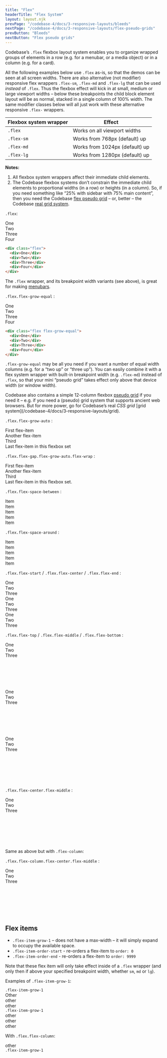 ```yaml
---
title: "Flex"
headerTitle: "Flex System"
layout: layout.njk
prevPage: "/codebase-4/docs/3-responsive-layouts/bleeds"
nextPage: "/codebase-4/docs/3-responsive-layouts/flex-pseudo-grids"
prevButton: "Bleeds"
nextButton: "Flex pseudo grids"
---
```


<p class="t-lg t-thin">Codebase’s <code>.flex</code> flexbox layout system enables you to organize wrapped groups of elements in a row (e.g. for a menubar, or a media object) or in a column (e.g. for a card).</p>

All the following examples below use `.flex` as-is, so that the demos can be seen at all screen widths. There are also alternative (not modifier) responsive flex wrappers `.flex-sm`, `.flex-md` and `.flex-lg` that can be used _instead_ of `.flex`. Thus the flexbox effect will kick in at small, medium or large viewport widths – below these breakpoints the child block element layout will be as normal, stacked in a single column of 100% width. The same modifier classes below will all just work with these alternative responsive `.flex-` wrappers.

<table class="table">
  <thead>
    <tr>
      <th>Flexbox system wrapper</th>
      <th>Effect</th>
    </tr>
  </thead>
  <tbody>
    <tr>
      <td><code>.flex</code></td>
      <td>Works on all viewport widths</td>
    </tr>
    <tr>
      <td><code>.flex-sm</code></td>
      <td>Works from 768px (default) up</td>
    </tr>
    <tr>
      <td><code>.flex-md</code></td>
      <td>Works from 1024px (default) up</td>
    </tr>
    <tr>
      <td><code>.flex-lg</code></td>
      <td>Works from 1280px (default) up</td>
    </tr>
  </tbody>
</table>

**Notes:**

1. All flexbox system wrappers affect their immediate child elements.
2. The Codebase flexbox systems don’t constrain the immediate child elements to proportional widths (in a row) or heights (in a column). So, if you need something like “25% with sidebar with 75% main content”, then you need the Codebase [flex pseudo grid](/codebase-4/docs/3-responsive-layouts/flex-pseudo-grids) – or, better – the Codebase [real grid system](/codebase-4/docs/3-responsive-layouts/grid).

`.flex`:

<div class="flex mb-3">
  <div class="b-thick b-color-success rounded p-1 t-heavy t-color-success">One</div>
  <div class="b-thick b-color-success rounded p-1 t-heavy t-color-success">Two</div>
  <div class="b-thick b-color-success rounded p-1 t-heavy t-color-success">Three</div>
  <div class="b-thick b-color-success rounded p-1 t-heavy t-color-success">Four</div>
</div>

```html
<div class="flex">
  <div>One</div>
  <div>Two</div>
  <div>Three</div>
  <div>Four</div>
</div>
```

The `.flex` wrapper, and its breakpoint width variants (see above), is great for making [menubars](/codebase-4/docs/7-simple-components/menus/#menubars).

`.flex.flex-grow-equal` :

<div class="flex flex-grow-equal mb-3">
  <div class="b-thick b-color-success rounded p-1 t-heavy t-color-success">One</div>
  <div class="b-thick b-color-success rounded p-1 t-heavy t-color-success">Two</div>
  <div class="b-thick b-color-success rounded p-1 t-heavy t-color-success">Three</div>
  <div class="b-thick b-color-success rounded p-1 t-heavy t-color-success">Four</div>
</div>

```html
<div class="flex flex-grow-equal">
  <div>One</div>
  <div>Two</div>
  <div>Three</div>
  <div>Four</div>
</div>
```

`.flex-grow-equal` may be all you need if you want a number of equal width columns (e.g. for a “two up” or “three up”). You can easily combine it with  a flex system wrapper with built-in breakpoint width (e.g. `.flex-md`) instead of `.flex`, so that your mini “pseudo grid” takes effect only above that device width (or window width).

<p class="panel-responsive bl-heavy b-color-secondary bg-color-secondary-alt">Codebase also contains a simple 12-column flexbox <a href="#flex-pseudo-grids">pseudo grid</a> if you need it – e.g. if you need a (pseudo) grid system that supports ancient web browsers. But for more power, go for Codebase’s real <em>CSS grid</em> [grid system](/codebase-4/docs/3-responsive-layouts/grid).</p>


`.flex.flex-grow-auto` :

<div class="flex flex-grow-auto mb-3">
  <div class="b-thick b-color-success rounded p-1 t-heavy t-color-success">First flex-item</div>
  <div class="b-thick b-color-success rounded p-1 t-heavy t-color-success">Another flex-item</div>
  <div class="b-thick b-color-success rounded p-1 t-heavy t-color-success">Third</div>
  <div class="b-thick b-color-success rounded p-1 t-heavy t-color-success">Last flex-item in this flexbox set</div>
</div>

`.flex.flex-gap.flex-grow-auto.flex-wrap` :

<div class="flex flex-gap flex-grow-auto flex-wrap mb-3">
  <div class="b-thick b-color-success rounded p-1 t-heavy t-color-success">First flex-item</div>
  <div class="b-thick b-color-success rounded p-1 t-heavy t-color-success">Another flex-item</div>
  <div class="b-thick b-color-success rounded p-1 t-heavy t-color-success">Third</div>
  <div class="b-thick b-color-success rounded p-1 t-heavy t-color-success">Last flex-item in this flexbox set.</div>
</div>

`.flex.flex-space-between` :

<div class="flex flex-space-between mb-3">
  <div class="b-thick b-color-success rounded p-1 t-heavy t-color-success">Item</div>
  <div class="b-thick b-color-success rounded p-1 t-heavy t-color-success">Item</div>
  <div class="b-thick b-color-success rounded p-1 t-heavy t-color-success">Item</div>
  <div class="b-thick b-color-success rounded p-1 t-heavy t-color-success">Item</div>
  <div class="b-thick b-color-success rounded p-1 t-heavy t-color-success">Item</div>
</div>

`.flex.flex-space-around` :

<div class="flex flex-space-around mb-3">
  <div class="b-thick b-color-success rounded p-1 t-heavy t-color-success">Item</div>
  <div class="b-thick b-color-success rounded p-1 t-heavy t-color-success">Item</div>
  <div class="b-thick b-color-success rounded p-1 t-heavy t-color-success">Item</div>
  <div class="b-thick b-color-success rounded p-1 t-heavy t-color-success">Item</div>
  <div class="b-thick b-color-success rounded p-1 t-heavy t-color-success">Item</div>
</div>

`.flex.flex-start` / `.flex.flex-center` / `.flex.flex-end` :

<div class="flex flex-start mb-3 b-thick">
  <div class="b-thick b-color-success rounded p-1 t-heavy t-color-success">One</div>
  <div class="b-thick b-color-success rounded p-1 t-heavy t-color-success">Two</div>
  <div class="b-thick b-color-success rounded p-1 t-heavy t-color-success">Three</div>
</div>

<div class="flex flex-center mb-3 b-thick">
  <div class="b-thick b-color-success rounded p-1 t-heavy t-color-success">One</div>
  <div class="b-thick b-color-success rounded p-1 t-heavy t-color-success">Two</div>
  <div class="b-thick b-color-success rounded p-1 t-heavy t-color-success">Three</div>
</div>

<div class="flex flex-end mb-3 b-thick">
  <div class="b-thick b-color-success rounded p-1 t-heavy t-color-success">One</div>
  <div class="b-thick b-color-success rounded p-1 t-heavy t-color-success">Two</div>
  <div class="b-thick b-color-success rounded p-1 t-heavy t-color-success">Three</div>
</div>

`.flex.flex-top` / `.flex.flex-middle` / `.flex.flex-bottom` :

<div class="flex flex-top b-thick mb-3" style="height: 150px">
  <div class="b-thick b-color-success rounded p-1 t-heavy t-color-success">One</div>
  <div class="b-thick b-color-success rounded p-1 t-heavy t-color-success">Two</div>
  <div class="b-thick b-color-success rounded p-1 t-heavy t-color-success">Three</div>
</div>

<div class="flex flex-middle mb-3 b-thick" style="height: 150px">
  <div class="b-thick b-color-success rounded p-1 t-heavy t-color-success">One</div>
  <div class="b-thick b-color-success rounded p-1 t-heavy t-color-success">Two</div>
  <div class="b-thick b-color-success rounded p-1 t-heavy t-color-success">Three</div>
</div>

<div class="flex flex-bottom mb-3 b-thick" style="height: 150px">
  <div class="b-thick b-color-success rounded p-1 t-heavy t-color-success">One</div>
  <div class="b-thick b-color-success rounded p-1 t-heavy t-color-success">Two</div>
  <div class="b-thick b-color-success rounded p-1 t-heavy t-color-success">Three</div>
</div>

`.flex.flex-center.flex-middle` :

<div class="flex flex-center flex-middle b-thick mb-3" style="height: 150px">
  <div class="b-thick b-color-success rounded p-1 t-heavy t-color-success">One</div>
  <div class="b-thick b-color-success rounded p-1 t-heavy t-color-success">Two</div>
  <div class="b-thick b-color-success rounded p-1 t-heavy t-color-success">Three</div>
</div>

Same as above but with `.flex-column`:

`.flex.flex-column.flex-center.flex-middle` :

<div class="flex flex-column flex-center flex-middle b-thick mb-3" style="height: 150px">
  <div class="b-thick b-color-success rounded p-1 t-heavy t-color-success">One</div>
  <div class="b-thick b-color-success rounded p-1 t-heavy t-color-success">Two</div>
  <div class="b-thick b-color-success rounded p-1 t-heavy t-color-success">Three</div>
</div>

## Flex items

* `.flex-item-grow-1` – does not have a max-width – it will simply expand to occupy the available space.
* `.flex-item-order-start` - re-orders a flex-item to `order: 0`
* `.flex-item-order-end` - re-orders a flex-item to `order: 9999`

Note that these flex item will only take effect inside of a `.flex` wrapper (and only then if above your specified breakpoint width, whether `sm`, `md` or `lg`).

Examples of `.flex-item-grow-1`:

<div class="flex b-dashed mb-3">
  <div class="flex-item-grow-1 b-thick b-color-success rounded p-1 t-heavy t-color-success"><code>.flex-item-grow-1</code></div>
  <div class="b-thick b-color-success rounded p-1 t-heavy t-color-success">Other</div>
</div>

<div class="flex b-dashed mb-3">
  <div class="b-thick b-color-success rounded p-1 t-heavy t-color-success">other</div>
  <div class="b-thick b-color-success rounded p-1 t-heavy t-color-success">other</div>
  <div class="flex-item-grow-1 b-thick b-color-success rounded p-1 t-heavy t-color-success"><code>.flex-item-grow-1</code></div>
  <div class="b-thick b-color-success rounded p-1 t-heavy t-color-success">other</div>
  <div class="b-thick b-color-success rounded p-1 t-heavy t-color-success">other</div>
  <div class="b-thick b-color-success rounded p-1 t-heavy t-color-success">other</div>
</div>

With `.flex.flex-column`:

<div class="flex flex-column b-thin mb-3" style="height: 250px">
  <div class="b-thick b-color-success rounded p-1 t-heavy t-color-success">other</div>
  <div class="flex-item-grow-1 b-thick b-color-success rounded p-1 t-heavy t-color-success"><code>.flex-item-grow-1</code></div>
</div>